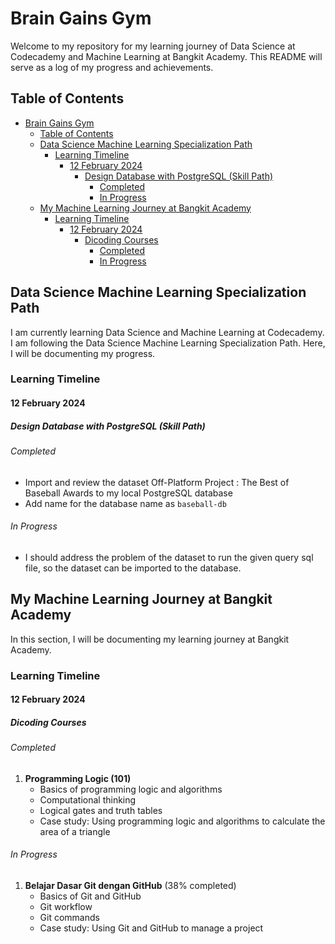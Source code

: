 # Brain Gains Gym

Welcome to my repository for my learning journey of Data Science at Codecademy and Machine Learning at Bangkit Academy. This README will serve as a log of my progress and achievements.

## Table of Contents
- [Brain Gains Gym](#brain-gains-gym)
  - [Table of Contents](#table-of-contents)
  - [Data Science Machine Learning Specialization Path](#data-science-machine-learning-specialization-path)
    - [Learning Timeline](#learning-timeline)
      - [12 February 2024](#12-february-2024)
        - [Design Database with PostgreSQL (Skill Path)](#design-database-with-postgresql-skill-path)
          - [Completed](#completed)
          - [In Progress](#in-progress)
  - [My Machine Learning Journey at Bangkit Academy](#my-machine-learning-journey-at-bangkit-academy)
    - [Learning Timeline](#learning-timeline-1)
      - [12 February 2024](#12-february-2024-1)
        - [Dicoding Courses](#dicoding-courses)
          - [Completed](#completed-1)
          - [In Progress](#in-progress-1)

## Data Science Machine Learning Specialization Path

I am currently learning Data Science and Machine Learning at Codecademy. I am following the Data Science Machine Learning Specialization Path. Here, I will be documenting my progress.

### Learning Timeline

#### 12 February 2024

##### Design Database with PostgreSQL (Skill Path)

###### Completed
- Import and review the dataset Off-Platform Project : The Best of Baseball Awards to my local PostgreSQL database
- Add name for the database name as `baseball-db`
  
###### In Progress
- I should address the problem of the dataset to run the given query sql file, so the dataset can be imported to the database.
   
## My Machine Learning Journey at Bangkit Academy

In this section, I will be documenting my learning journey at Bangkit Academy.

### Learning Timeline

#### 12 February 2024

##### Dicoding Courses

###### Completed

1. **Programming Logic (101)**
    - Basics of programming logic and algorithms
    - Computational thinking
    - Logical gates and truth tables
    - Case study: Using programming logic and algorithms to calculate the area of a triangle

###### In Progress

1. **Belajar Dasar Git dengan GitHub** (38% completed)
    - Basics of Git and GitHub
    - Git workflow
    - Git commands
    - Case study: Using Git and GitHub to manage a project